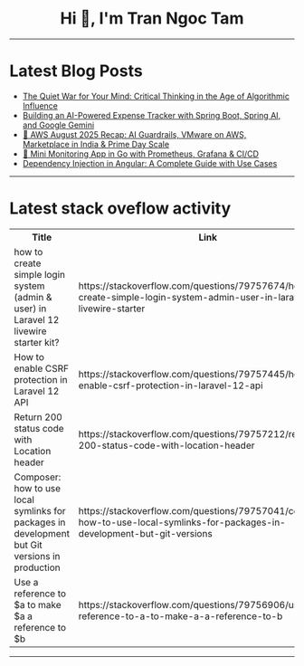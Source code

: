 <h1 align="center">Hi 👋, I'm Tran Ngoc Tam</h1>

---

# Latest Blog Posts 
<!-- BLOG-POST-LIST:START -->
- [The Quiet War for Your Mind: Critical Thinking in the Age of Algorithmic Influence](https://dev.to/zanzythebar/the-quiet-war-for-your-mind-critical-thinking-in-the-age-of-algorithmic-influence-3c7o)
- [Building an AI-Powered Expense Tracker with Spring Boot, Spring AI, and Google Gemini](https://dev.to/swapniltake1/building-an-ai-powered-expense-tracker-with-spring-boot-spring-ai-and-google-gemini-5f48)
- [🚀 AWS August 2025 Recap: AI Guardrails, VMware on AWS, Marketplace in India &amp; Prime Day Scale](https://dev.to/nishath_jp/aws-august-2025-recap-ai-guardrails-vmware-on-aws-marketplace-in-india-prime-day-scale-43a4)
- [🚀 Mini Monitoring App in Go with Prometheus, Grafana &amp; CI/CD](https://dev.to/negin/mini-monitoring-app-in-go-with-prometheus-grafana-cicd-f50)
- [Dependency Injection in Angular: A Complete Guide with Use Cases](https://dev.to/rohit_singh_ee84e64941db7/dependency-injection-in-angular-a-complete-guide-with-use-cases-3ec8)
<!-- BLOG-POST-LIST:END -->

---

# Latest stack oveflow activity
<table>
  <tr><th>Title</th><th>Link</th></tr>
  <!-- STACKOVERFLOW:START --><tr><td>how to create simple login system &lpar;admin &amp; user&rpar; in Laravel 12 livewire starter kit?</td><td>https://stackoverflow.com/questions/79757674/how-to-create-simple-login-system-admin-user-in-laravel-12-livewire-starter</td></tr><tr><td>How to enable CSRF protection in Laravel 12 API</td><td>https://stackoverflow.com/questions/79757445/how-to-enable-csrf-protection-in-laravel-12-api</td></tr><tr><td>Return 200 status code with Location header</td><td>https://stackoverflow.com/questions/79757212/return-200-status-code-with-location-header</td></tr><tr><td>Composer: how to use local symlinks for packages in development but Git versions in production</td><td>https://stackoverflow.com/questions/79757041/composer-how-to-use-local-symlinks-for-packages-in-development-but-git-versions</td></tr><tr><td>Use a reference to $a to make $a a reference to $b</td><td>https://stackoverflow.com/questions/79756906/use-a-reference-to-a-to-make-a-a-reference-to-b</td></tr><!-- STACKOVERFLOW:END -->
</table>

---


